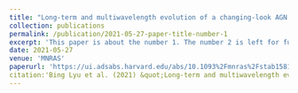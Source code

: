 ```yaml
---
title: "Long-term and multiwavelength evolution of a changing-look AGN Mrk 1018"
collection: publications
permalink: /publication/2021-05-27-paper-title-number-1
excerpt: 'This paper is about the number 1. The number 2 is left for future work.'
date: 2021-05-27
venue: 'MNRAS'
paperurl: 'https://ui.adsabs.harvard.edu/abs/10.1093%2Fmnras%2Fstab1581/abstract'
citation:'Bing Lyu et al. (2021) &quot;Long-term and multiwavelength evolution of a changing-look AGN Mrk 1018.&quot; <i>Monthly Notices of the Royal Astronomical Society, Volume 506, Issue 3, pp.4188-4198</i>.'
---
```


